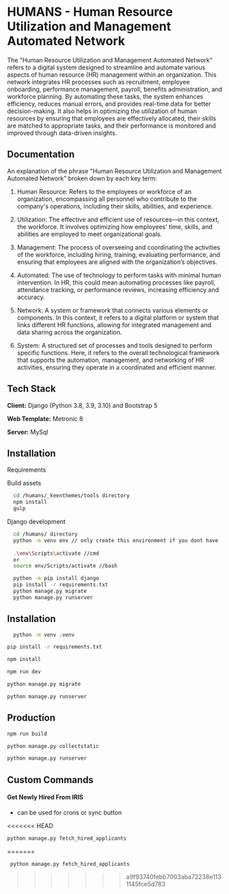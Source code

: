 
# HUMANS - Human Resource Utilization and Management Automated Network

The "Human Resource Utilization and Management Automated Network" refers to a digital system designed to streamline and automate various aspects of human resource (HR) management within an organization. This network integrates HR processes such as recruitment, employee onboarding, performance management, payroll, benefits administration, and workforce planning. By automating these tasks, the system enhances efficiency, reduces manual errors, and provides real-time data for better decision-making. It also helps in optimizing the utilization of human resources by ensuring that employees are effectively allocated, their skills are matched to appropriate tasks, and their performance is monitored and improved through data-driven insights.


## Documentation

An explanation of the phrase "Human Resource Utilization and Management Automated Network" broken down by each key term:

1. Human Resource: Refers to the employees or workforce of an organization, encompassing all personnel who contribute to the company's operations, including their skills, abilities, and experience.

2. Utilization: The effective and efficient use of resources—in this context, the workforce. It involves optimizing how employees' time, skills, and abilities are employed to meet organizational goals.

3. Management: The process of overseeing and coordinating the activities of the workforce, including hiring, training, evaluating performance, and ensuring that employees are aligned with the organization’s objectives.

4. Automated: The use of technology to perform tasks with minimal human intervention. In HR, this could mean automating processes like payroll, attendance tracking, or performance reviews, increasing efficiency and accuracy.

5. Network: A system or framework that connects various elements or components. In this context, it refers to a digital platform or system that links different HR functions, allowing for integrated management and data sharing across the organization.

6. System: A structured set of processes and tools designed to perform specific functions. Here, it refers to the overall technological framework that supports the automation, management, and networking of HR activities, ensuring they operate in a coordinated and efficient manner.
## Tech Stack

**Client:** Django (Python 3.8, 3.9, 3.10) and Bootstrap 5

**Web Template:** Metronic 8

**Server:** MySql


## Installation
Requirements

Build assets

```bash
  cd /humans/_keenthemes/tools directory
  npm install
  gulp
```

Django development

```bash
  cd /humans/ directory
  python -m venv env // only create this environment if you dont have
    
  .\env\Scripts\activate //cmd
  or
  source env/Scripts/activate //bash

  python -m pip install django
  pip install -r requirements.txt
  python manage.py migrate
  python manage.py runserver
```


## Installation

```bash
  python -m venv .venv
```
```bash
pip install -r requirements.txt
```

```bash
npm install
```

```bash
npm run dev
```

```bash
python manage.py migrate
```

```bash
python manage.py runserver
```
## Production

```bash
npm run build
```

```bash
python manage.py collectstatic
```

```bash
python manage.py runserver
```

## Custom Commands

#### Get Newly Hired From IRIS
- can be used for crons or sync button

<<<<<<< HEAD
```bash
python manage.py fetch_hired_applicants
```

=======
```http
 python manage.py fetch_hired_applicants
```


>>>>>>> a9f93740febb7003aba72238e1131145fce5d783
